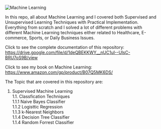 ![Machine Learning](https://pbs.twimg.com/media/FdM-qm1WQAAWN6b?format=jpg&name=medium)

In this repo, all about Machine Learning and I covered both Supervised and Unsupervised Learning Techniques with Practical Implementation. Everything from scratch and I solved a lot of different problems with different Machine Learning techniques either related to Healthcare, E-commerce, Sports, or Daily Business Issues.

Click to see the complete documentation of this repository: <br>
https://drive.google.com/file/d/1deQBEKKWY__nUC1uI--UlsC-BRU7oS9B/view

Click to see my book on Machine Learning: <br>
https://www.amazon.com/gp/product/B07Q5MK6DS/

The Topic that are covered in this repository are:
1. Supervised Machine Learning <br>
    1.1. Classfication Techniques <br>
                   1.1.1 Naive Bayes Classifier <br>
                   1.1.2 Logisttic Regression <br>
             1.1.3 k-Nearest Neighbors <br>
             1.1.4 Decision Tree Classifier <br>
             1.1.4 Random Forrest Classifier <br>
